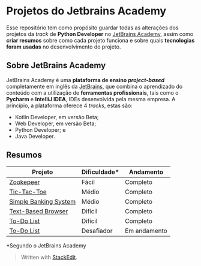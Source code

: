 # Projetos do Jetbrains Academy
Esse repositório tem como propósito guardar todas as alterações dos projetos da *track* de **Python Developer** no [JetBrains Academy](https://www.jetbrains.com/academy/), assim como **criar resumos** sobre como cada projeto funciona e sobre quais **tecnologias foram usadas** no desenvolvimento do projeto.

## Sobre JetBrains Academy
JetBrains Academy é uma **plataforma de ensino *project-based*** completamente em inglês da [JetBrains](https://www.jetbrains.com/), que combina o aprendizado do conteúdo com a utilização de **ferramentas profissionais**, tais como o **Pycharm** e **IntelliJ IDEA**, IDEs desenvolvida pela mesma empresa.
A princípio, a plataforma oferece 4 *tracks*, estas são: 
* Kotlin Developer, em versão Beta;
* Web Developer, em versão Beta;
* Python Developer; e
* Java Developer.

## Resumos

| Projeto | Dificuldade* | Andamento |
|--|--|--|
| [Zookepeer](https://github.com/homerico/jetbrains_academy_projects/blob/master/zookeeper/summary.md) | Fácil | Completo |
| [Tic-Tac-Toe](https://github.com/homerico/jetbrains_academy_projects/blob/master/tic_tac_toe/summary.md) | Médio | Completo|
| [Simple Banking System](https://github.com/homerico/jetbrains_academy_projects/blob/master/simple_banking_system/summary.md) | Médio | Completo|
| [Text-Based Browser](https://github.com/homerico/jetbrains_academy_projects/blob/master/browser/summary.md) | Difícil | Completo|
| [To-Do List](https://github.com/homerico/jetbrains_academy_projects/blob/master/to_do_list/summary.md) | Difícil | Completo |
| [To-Do List](https://github.com/homerico/jetbrains_academy_projects/blob/master/password_hacker/summary.md) | Desafiador | Em andamento |

*Segundo o JetBrains Academy


> Written with [StackEdit](https://stackedit.io/).


